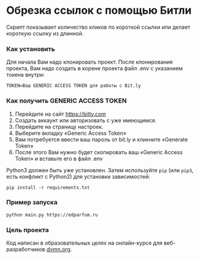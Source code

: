 # Обрезка ссылок с помощью Битли

Скрипт показывает количество кликов по короткой ссылки или делает короткую ссылку из длинной.

### Как установить

Для начала Вам надо клонировать проект. После клонирования проекта, Вам надо создать в корене проекта файл .env с указанием токена внутри:

```
TOKEN=Ваш GENERIC ACCESS TOKEN для работы с Bit.ly
```

### Как получить GENERIC ACCESS TOKEN

1) Перейдите на сайт https://bitly.com
2) Создать аккаунт или авторизовать с уже имеющимся.
3) Перейдите на страницу настроек.
4) Выберите вкладку «Generic Access Token»
5) Вам потребуется ввести ваш пароль от bit.ly и кликните «Generate Token»
6) После этого Вам нужно будет скопировать ваш «Generic Access Token» и вставьте его в файл .env

Python3 должен быть уже установлен. 
Затем используйте `pip` (или `pip3`, есть конфликт с Python2) для установки зависимостей:
```
pip install -r requirements.txt
```

### Пример запуска
```
python main.py https://edparfum.ru
```

### Цель проекта

Код написан в образовательных целях на онлайн-курсе для веб-разработчиков [dvmn.org](https://dvmn.org/).